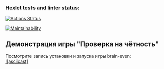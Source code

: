 ### Hexlet tests and linter status:

[![Actions Status](https://github.com/LAX-747-380/frontend-project-44/actions/workflows/hexlet-check.yml/badge.svg)](https://github.com/LAX-747-380/frontend-project-44/actions)

[![Maintainability](https://api.codeclimate.com/v1/badges/ef0046b170a140c3c2d2/maintainability)](https://codeclimate.com/github/LAX-747-380/frontend-project-44/maintainability)

## Демонстрация игры "Проверка на чётность"

Посмотрите запись установки и запуска игры brain-even:  
[![asciicast]](https://asciinema.org/a/FsIPB8HJ5sFWcyOZlnRahzkiI)
